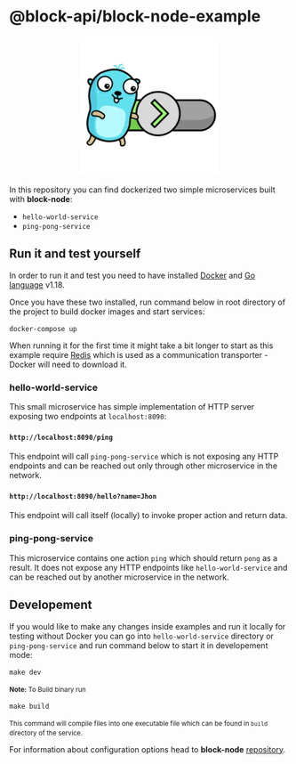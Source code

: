 # @block-api/block-node-example

<p align="center" width="100%">
<img src="./docs/images/golang-gopher.png" width="250" alt="golang gopher"/>
</p>

In this repository you can find dockerized two simple microservices built with **block-node**:

- `hello-world-service`
- `ping-pong-service`

## Run it and test yourself

In order to run it and test you need to have installed [Docker](https://www.docker.com/) and [Go language](https://go.dev/) v1.18.

Once you have these two installed, run command below in root directory of the project to build docker images and start services:

```shell
docker-compose up
```

When running it for the first time it might take a bit longer to start as this example require [Redis](https://redis.io/) which is used as a communication transporter - Docker will need to download it.

### hello-world-service

This small microservice has simple implementation of HTTP server exposing two endpoints at `localhost:8090`:

#### `http://localhost:8090/ping`

This endpoint will call `ping-pong-service` which is not exposing any HTTP endpoints and can be reached out only through other microservice in the network.

#### `http://localhost:8090/hello?name=Jhon`

This endpoint will call itself (locally) to invoke proper action and return data.

### ping-pong-service

This microservice contains one action `ping` which should return `pong` as a result. It does not expose any HTTP endpoints like `hello-world-service` and can be reached out by another microservice in the network.

## Developement

If you would like to make any changes inside examples and run it locally for testing without Docker you can go into `hello-world-service` directory or `ping-pong-service` and run command below to start it in developement mode:

```shell
make dev
```

<small>**Note:** To Build binary run</small>

```shell
make build
```

<small>This command will compile files into one executable file which can be found in `build` directory of the service.</small>

For information about configuration options head to **block-node** [repository](https://github.com/block-api/block-node).
